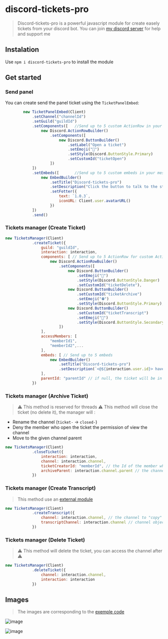 # discord-tickets-pro
> Discord-tickets-pro is a powerful javascript module for create easely tickets from your discord bot.
> You can join [my discord server](https://discord.gg/x5P9WxynNw) for help and support me

## Instalation
Use ```npm i discord-tickets-pro``` to install the module

## Get started

### Send panel

You can create send the panel ticket using the `TicketPanelEmbed`:
```js
        new TicketPanelEmbed(Client)
            .setChannel("channelId")
            .setGuild("guildId")
            .setComponents([   //Send up to 5 custom ActionRow in your message who can contain buttons and menu
                new Discord.ActionRowBuilder()
                    .setComponents([
                        new Discord.ButtonBuilder()
                            .setLabel("Open a ticket")
                            .setEmoji("🎫")
                            .setStyle(Discord.ButtonStyle.Primary)
                            .setCustomId("ticketOpen")
                    ])
            ])
            .setEmbeds([       //Send up to 5 custom embeds in your message
                new EmbedBuilder()
                    .setTitle("Discord-tickets-pro")
                    .setDescription("Click the button to talk to the staff")
                    .setFotter({
                        text: `1.0.3`,
                        iconURL: Client.user.avatarURL()
                    })
            ])
            .send()
```

### Tickets manager (Create Ticket)
```js
new TicketsManager(Client)
            .createTicket({
                guild: "guildId",
                interaction: interaction,
                components: [ // Send up to 5 ActionRow for custom Actions
                    new Discord.ActionRowBuilder()
                        .setComponents([
                            new Discord.ButtonBuilder()
                                .setEmoji("🚮")
                                .setStyle(Discord.ButtonStyle.Danger)
                                .setCustomId("ticketDelete"),
                            new Discord.ButtonBuilder()
                                .setCustomId("ticketArchive")
                                .setEmoji("⛔")
                                .setStyle(Discord.ButtonStyle.Primary),
                            new Discord.ButtonBuilder()
                                .setCustomId("ticketTranscript")
                                .setEmoji("🪪")
                                .setStyle(Discord.ButtonStyle.Secondary)
                        ])
                ],
                accessMembers: [
                    "memberId1",
                    "memberId2",...
                ],
                embeds: [ // Send up to 5 embeds
                    new EmbedBuilder()
                        .setTitle("Discord-tickets-pro")
                        .setDescription(`<@${interaction.user.id}> have open a tickets.`)
                ],
                parentId: "parentId" // if null, the ticket will be in a thread
            })
```
### Tickets manager (Archive Ticket) 
> ⚠️ This method is reserved for threads ⚠️
This method will close the ticket (no delete it), the manager will :
- Rename the channel (`ticket-` -> `closed-`)
- Deny the member who open the ticket the permission of view the channel
- Move to the given channel parent

```js
new TicketsManager(Client)
            .closeTicket({
                interaction: interaction,
                channel: interaction.channel,
                ticketCreatorId: "memberId", // the Id of the member who opened the ticket
                archiveParent: interaction.channel.parent // the channel parent object, can be null
            })
```

### Tickets manager (Create Transcript)
> This method use an [external module](https://www.npmjs.com/package/discord-html-transcripts)

```js
new TicketsManager(Client)
            .createTranscript({
                channel: interaction.channel, // the channel to "copy" in the transcript
                transcriptChannel: interaction.channel // channel object
            })
```

### Tickets manager (Delete Ticket)
> ⚠️ This method will delete the ticket, you can access the channel after ⚠️

```js
new TicketsManager(Client)
            .deleteTicket({
                channel: interaction.channel,
                interaction: interaction
            })
```



## Images
> The images are corresponding to the [exemple code](https://github.com/lotus64yt/discord-tickets-pro/blob/main/exemple.js)</br>

![image](https://github.com/lotus64yt/discord-tickets-pro/assets/114228798/7a865909-ab37-4c37-9b4f-0d0a4fcce9fa)


![image](https://github.com/lotus64yt/discord-tickets-pro/assets/114228798/b3b6149d-d548-4c2b-b4aa-0fee0f3f64f0)

